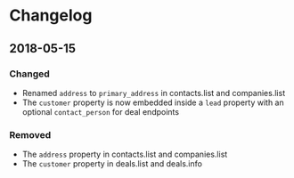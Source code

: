 # Changelog

## 2018-05-15
### Changed
- Renamed `address` to `primary_address` in contacts.list and companies.list
- The `customer` property is now embedded inside a `lead` property with an optional `contact_person` for deal endpoints
### Removed
- The `address` property in contacts.list and companies.list
- The `customer` property in deals.list and deals.info